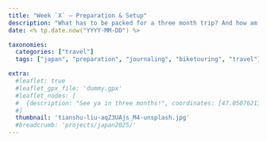 ```yaml
---
title: "Week `X` – Preparation & Setup" 
description: "What has to be packed for a three month trip? And how am I going to write these journals?"
date: <% tp.date.now("YYYY-MM-DD") %>

taxonomies:
  categories: ["travel"]
  tags: ["japan", "preparation", "journaling", "biketouring", "travel"]

extra:
  #leaflet: true
  #leaflet_gpx_file: 'dummy.gpx'
  #leaflet_nodes: [
  #  {description: "See ya in three months!", coordinates: [47.0507621319826, 8.310224275003634], icon: "iconStart", focus: true}
  #]
  thumbnail: 'tianshu-liu-aqZ3UAjs_M4-unsplash.jpg'
  #breadcrumb: 'projects/japan2025/'
---
```

